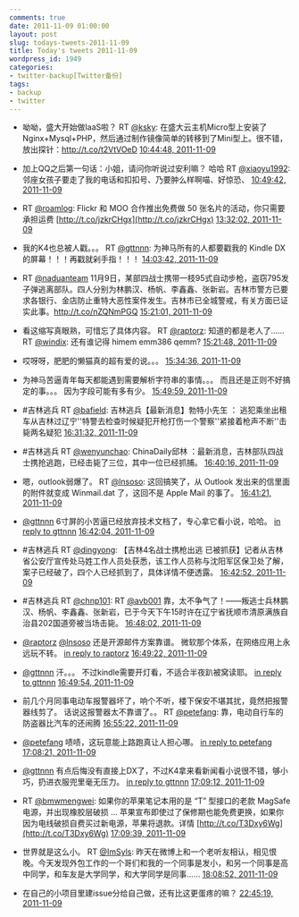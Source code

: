 ```yaml
---
comments: true
date: 2011-11-09 01:00:00
layout: post
slug: todays-tweets-2011-11-09
title: Today's tweets 2011-11-09
wordpress_id: 1949
categories:
- twitter-backup[Twitter备份]
tags:
- backup
- twitter
---
```





  * 呦呦，盛大开始做IaaS啦？ RT [@ksky](http://twitter.com/ksky): 在盛大云主机Micro型上安装了Nginx+Mysql+PHP，然后通过制作镜像简单的转移到了Mini型上。很不错，放出探针：http://t.co/t2VtVOeD [10:44:48, 2011-11-09](http://twitter.com/gfrog/statuses/134099086461763584)





  * 加上QQ之后第一句话：小姐，请问你听说过安利嘛？ 哈哈 RT [@xiaoyu1992](http://twitter.com/xiaoyu1992): 邻座女孩子要走了我的电话和扣扣号、乃要肿么样啊喵、好惊恐、 [10:49:42, 2011-11-09](http://twitter.com/gfrog/statuses/134100319016730626)





  * RT [@roamlog](http://twitter.com/roamlog): Flickr 和 MOO 合作推出免费做 50 张名片的活动，你只需要承担运费 [http://t.co/jzkrCHgx](http://t.co/jzkrCHgx) [13:32:02, 2011-11-09](http://twitter.com/gfrog/statuses/134141172565295105)





  * 我的K4也总被人戳。。。 RT [@gttnnn](http://twitter.com/gttnnn): 为神马所有的人都要戳我的 Kindle DX 的屏幕！！！再戳就剁手指！！！ [14:03:42, 2011-11-09](http://twitter.com/gfrog/statuses/134149142707572736)





  * RT [@naduanteam](http://twitter.com/naduanteam) 11月9日，某部四战士携带一枝95式自动步枪，盗窃795发子弹逃离部队。四人分别为林鹏汉、杨帆、李鑫鑫、张新岩。吉林市警方已要求各银行、金店防止重特大恶性案件发生。吉林市已全城警戒，有关方面已证实此事。http://t.co/nZQNmPGQ [15:21:01, 2011-11-09](http://twitter.com/gfrog/statuses/134168598129295360)





  * 看这缩写真眼熟，可惜忘了具体内容。 RT [@raptorz](http://twitter.com/raptorz): 知道的都是老人了…… RT [@windix](http://twitter.com/windix): 还有谁记得 himem emm386 qemm? [15:21:48, 2011-11-09](http://twitter.com/gfrog/statuses/134168796876378112)





  * 哎呀呀，肥肥的懒猫真的超有爱的说。。。 [15:34:36, 2011-11-09](http://twitter.com/gfrog/statuses/134172015811756032)





  * 为神马苦逼青年每天都能遇到需要解析字符串的事情。。。 而且还是正则不好搞定的事。。。 因为字段可能有多有少。 [15:49:59, 2011-11-09](http://twitter.com/gfrog/statuses/134175887196295168)





  * #吉林逃兵 RT [@bafield](http://twitter.com/bafield): 吉林逃兵【最新消息】勃特小先玍 ： 逃犯乘坐出租车从吉林过辽宁''特警去检查时候疑犯开枪打伤一个警察''紧接着枪声不断''击毙两名疑犯 [16:31:32, 2011-11-09](http://twitter.com/gfrog/statuses/134186347522048001)





  * #吉林逃兵 RT [@wenyunchao](http://twitter.com/wenyunchao): ChinaDaily邱林 ：最新消息，吉林部队四战士携抢逃跑，已经击毙了三位，其中一位已经抓捕。 [16:40:16, 2011-11-09](http://twitter.com/gfrog/statuses/134188541914775552)





  * 嗯，outlook弱爆了。 RT [@lnsoso](http://twitter.com/lnsoso): 这回搞笑了，从 Outlook 发出来的信里面的附件就变成 Winmail.dat 了，这回不是 Apple Mail 的事了。 [16:41:21, 2011-11-09](http://twitter.com/gfrog/statuses/134188817551863808)





  * [@gttnnn](http://twitter.com/gttnnn) 6寸屏的小苦逼已经放弃技术文档了，专心拿它看小说，哈哈。 [in reply to gttnnn](http://twitter.com/gttnnn/statuses/134186790390210560) [16:42:04, 2011-11-09](http://twitter.com/gfrog/statuses/134188997474914305)





  * #吉林逃兵 RT [@dingyong](http://twitter.com/dingyong): 【吉林4名战士携枪出逃 已被抓获】记者从吉林省公安厅宣传处马姓工作人员处获悉，该工作人员称与沈阳军区保卫处了解，案子已经破了，四个人已经抓到了，具体详情不便透露。 [16:42:52, 2011-11-09](http://twitter.com/gfrog/statuses/134189198075904000)





  * #吉林逃兵 RT [@chnp101](http://twitter.com/chnp101): RT [@avb001](http://twitter.com/avb001) 靠，太不争气了！——叛逃士兵林鹏汉、杨帆、李鑫鑫、张新岩，已于今天下午15时许在辽宁省抚顺市清原满族自治县202国道旁被当场击毙。 [16:48:02, 2011-11-09](http://twitter.com/gfrog/statuses/134190498679230465)





  * [@raptorz](http://twitter.com/raptorz) [@lnsoso](http://twitter.com/lnsoso) 还是开源邮件方案靠谱。 微软那个体系，在网络应用上永远玩不转。 [in reply to raptorz](http://twitter.com/raptorz/statuses/134189684694855680) [16:49:22, 2011-11-09](http://twitter.com/gfrog/statuses/134190831853772800)





  * [@gttnnn](http://twitter.com/gttnnn) 汗。。。 不过kindle需要开灯看，不适合半夜趴被窝读耶。 [in reply to gttnnn](http://twitter.com/gttnnn/statuses/134190088258195456) [16:49:54, 2011-11-09](http://twitter.com/gfrog/statuses/134190969275949057)





  * 前几个月同事电动车报警器坏了，响个不听，楼下保安不堪其扰，竟然把报警器线剪了。 话说这报警器太不靠谱了。。 RT [@petefang](http://twitter.com/petefang): 靠，电动自行车的防盗器比汽车的还闹腾 [16:55:22, 2011-11-09](http://twitter.com/gfrog/statuses/134192342251995137)





  * [@petefang](http://twitter.com/petefang) 啧啧，这玩意能上路跑真让人担心哪。 [in reply to petefang](http://twitter.com/petefang/statuses/134192635819732992) [17:08:21, 2011-11-09](http://twitter.com/gfrog/statuses/134195612164956160)





  * [@gttnnn](http://twitter.com/gttnnn) 有点后悔没有直接上DX了，不过K4拿来看新闻看小说很不错，够小巧，扔进衣服兜里毫无压力。 [in reply to gttnnn](http://twitter.com/gttnnn/statuses/134192765964795904) [17:09:12, 2011-11-09](http://twitter.com/gfrog/statuses/134195823171997697)





  * RT [@bmwmengwei](http://twitter.com/bmwmengwei): 如果你的苹果笔记本用的是 “T” 型接口的老款 MagSafe 电源，并出现橡胶层破损 … 苹果宣布即使过了保修期也能免费更换，如果你因为电线破损自费买过新电源，苹果将退款。详情 [http://t.co/T3Dxy6Wg](http://t.co/T3Dxy6Wg) [17:09:39, 2011-11-09](http://twitter.com/gfrog/statuses/134195939949813760)





  * 世界就是这么小。 RT [@ImSyls](http://twitter.com/ImSyls): 昨天在微博上和一个老听友相认，相见恨晚。今天发现外包工作的一个哥们和我的一个同事是发小，和另一个同事是高中同学，和车友是大学同学，和大学同学是同事…… [18:08:52, 2011-11-09](http://twitter.com/gfrog/statuses/134210840701313024)





  * 在自己的小项目里建issue分给自己做，还有比这更蛋疼的嘛？ [22:45:19, 2011-11-09](http://twitter.com/gfrog/statuses/134280411332345857)




